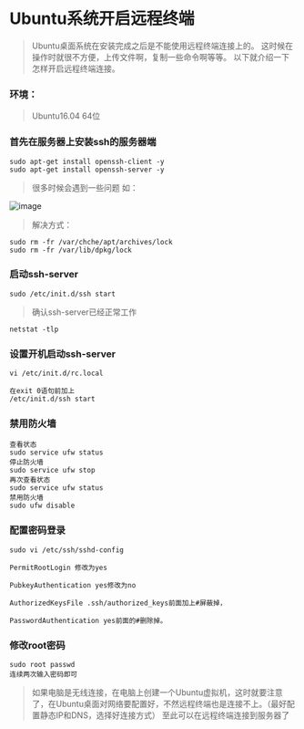 # Ubuntu系统开启远程终端

> Ubuntu桌面系统在安装完成之后是不能使用远程终端连接上的。
> 这时候在操作时就很不方便，上传文件啊，复制一些命令啊等等。
> 以下就介绍一下怎样开启远程终端连接。

### 环境：

> Ubuntu16.04 64位

### 首先在服务器上安装ssh的服务器端

```
sudo apt-get install openssh-client -y
sudo apt-get install openssh-server -y
```

> 很多时候会遇到一些问题 如：

![image](https://github.com/ItdeerLab/itdeerlab-notes/blob/images/Ubuntu/2018.06.13-1.png)

> 解决方式：

```
sudo rm -fr /var/chche/apt/archives/lock
sudo rm -fr /var/lib/dpkg/lock
```

### 启动ssh-server

```
sudo /etc/init.d/ssh start
```

> 确认ssh-server已经正常工作

```
netstat -tlp
```

### 设置开机启动ssh-server

```
vi /etc/init.d/rc.local

在exit 0语句前加上
/etc/init.d/ssh start
```

### 禁用防火墙

```
查看状态
sudo service ufw status  
停止防火墙
sudo service ufw stop
再次查看状态
sudo service ufw status
禁用防火墙
sudo ufw disable
```

### 配置密码登录

```
sudo vi /etc/ssh/sshd-config

PermitRootLogin 修改为yes

PubkeyAuthentication yes修改为no

AuthorizedKeysFile .ssh/authorized_keys前面加上#屏蔽掉，

PasswordAuthentication yes前面的#删除掉。
```

### 修改root密码

```
sudo root passwd 
连续两次输入密码即可
```

> 如果电脑是无线连接，在电脑上创建一个Ubuntu虚拟机，这时就要注意了，在Ubuntu桌面对网络要配置好，不然远程终端也是连接不上。（最好配置静态IP和DNS，选择好连接方式）
> 至此可以在远程终端连接到服务器了
